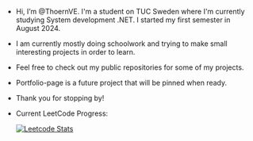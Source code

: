 - Hi, I’m @ThoernVE. I'm a student on TUC Sweden where I'm currently studying System development .NET. I started my first semester  in August 2024.
- I am currently mostly doing schoolwork and trying to make small interesting projects in order to learn.
- Feel free to check out my public repositories for some of my projects.
- Portfolio-page is a future project that will be pinned when ready.

- Thank you for stopping by!

- Current LeetCode Progress:

  [![Leetcode Stats](https://leetcard.jacoblin.cool/ThoernVE)](https://leetcode.com/ThoernVE)

<!---
ThoernVE/ThoernVE is a ✨ special ✨ repository because its `README.md` (this file) appears on your GitHub profile.
You can click the Preview link to take a look at your changes.
--->
